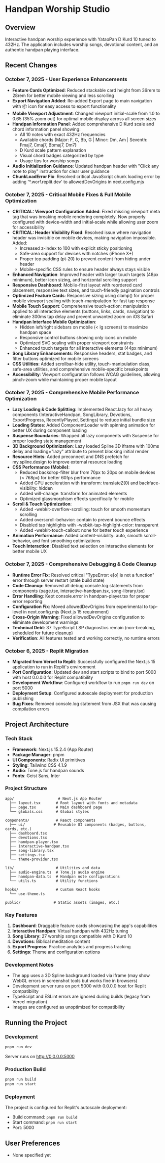 # Handpan Worship Studio

## Overview
Interactive handpan worship experience with YataoPan D Kurd 10 tuned to 432Hz. The application includes worship songs, devotional content, and an authentic handpan playing interface.

## Recent Changes

### October 7, 2025 - User Experience Enhancements
- **Feature Cards Optimized**: Reduced stackable card height from 36rem to 28rem for better mobile viewing and less scrolling
- **Export Navigation Added**: Re-added Export page to main navigation with 📦 icon for easy access to export functionality
- **Mobile Viewport Adjustment**: Changed viewport initial-scale from 1.0 to 0.65 (35% zoom out) for optimal mobile display across all screen sizes
- **Handpan Information Panel**: Added comprehensive D Kurd scale and chord information panel showing:
  - All 10 notes with exact 432Hz frequencies
  - Available chords (Major: F, C, Bb, G | Minor: Dm, Am | Seventh: Fmaj7, Cmaj7, Bbmaj7, Dm7)
  - D Kurd scale pattern explanation
  - Visual chord badges categorized by type
  - Usage tips for worship songs
- **Audio Initialization Guidance**: Updated handpan header with "Click any note to play" instruction for clear user guidance
- **ChunkLoadError Fix**: Resolved critical JavaScript chunk loading error by adding '*.worf.replit.dev' to allowedDevOrigins in next.config.mjs

### October 7, 2025 - Critical Mobile Fixes & Full Mobile Optimization
- **CRITICAL: Viewport Configuration Added**: Fixed missing viewport meta tag that was breaking mobile rendering completely. Now properly configured with device-width and initial-scale while allowing user zoom for accessibility
- **CRITICAL: Header Visibility Fixed**: Resolved issue where navigation header was invisible on mobile devices, making navigation impossible. Added:
  - Increased z-index to 100 with explicit sticky positioning
  - Safe-area support for devices with notches (iPhone X+)
  - Proper top padding (pt-20) to prevent content from hiding under header
  - Mobile-specific CSS rules to ensure header always stays visible
- **Enhanced Navigation**: Improved header with larger touch targets (48px minimum), better icon sizing, and horizontal scrolling support
- **Responsive Dashboard**: Mobile-first layout with reordered card placement, responsive text sizes, and touch-friendly pagination controls  
- **Optimized Feature Cards**: Responsive sizing using clamp() for proper mobile viewport scaling with touch-manipulation for fast tap response
- **Mobile Touch Support**: Comprehensive touch-action: manipulation applied to all interactive elements (buttons, links, cards, navigation) to eliminate 300ms tap delay and prevent unwanted zoom on iOS Safari
- **Handpan Interface Mobile Optimization**: 
  - Hidden left/right sidebars on mobile (< lg screens) to maximize handpan space
  - Responsive control buttons showing only icons on mobile
  - Optimized SVG scaling with proper viewport constraints
  - Enhanced touch targets for all interactive elements (44px minimum)
- **Song Library Enhancements**: Responsive headers, stat badges, and filter buttons optimized for mobile screens
- **CSS Utilities**: Added scrollbar-hide utility, touch-manipulation class, safe-area utilities, and comprehensive mobile-specific breakpoints
- **Accessibility**: Viewport configuration follows WCAG guidelines, allowing pinch-zoom while maintaining proper mobile layout

### October 7, 2025 - Comprehensive Mobile Performance Optimization
- **Lazy Loading & Code Splitting**: Implemented React.lazy for all heavy components (InteractiveHandpan, SongLibrary, Devotions, ExportProgress, RecentlyPlayed, Settings) to reduce initial bundle size
- **Loading States**: Added ComponentLoader with spinning animation for better UX during component loading
- **Suspense Boundaries**: Wrapped all lazy components with Suspense for proper loading state management
- **3D Background Optimization**: Lazy loaded Spline 3D iframe with 100ms delay and loading="lazy" attribute to prevent blocking initial render
- **Resource Hints**: Added preconnect and DNS prefetch for my.spline.design to improve external resource loading
- **CSS Performance (Mobile)**:
  - Reduced backdrop-filter blur from 70px to 20px on mobile devices (< 768px) for better 60fps performance
  - Added GPU acceleration with transform: translateZ(0) and backface-visibility: hidden
  - Added will-change: transform for animated elements
  - Optimized glassmorphism effects specifically for mobile
- **Scroll & Touch Optimization**:
  - Added -webkit-overflow-scrolling: touch for smooth momentum scrolling
  - Added overscroll-behavior: contain to prevent bounce effects
  - Disabled tap highlights with -webkit-tap-highlight-color: transparent
  - Added -webkit-touch-callout: none for better touch experience
- **Animation Performance**: Added content-visibility: auto, smooth scroll-behavior, and font smoothing optimizations
- **Touch Interaction**: Disabled text selection on interactive elements for better mobile UX

### October 7, 2025 - Comprehensive Debugging & Code Cleanup
- **Runtime Error Fix**: Resolved critical "TypeError: e[o] is not a function" error through server restart (stale build state)
- **Code Cleanup**: Removed all debug console.log statements from components (page.tsx, interactive-handpan.tsx, song-library.tsx)
- **Error Handling**: Kept console.error in handpan-player.tsx for proper error reporting
- **Configuration Fix**: Moved allowedDevOrigins from experimental to top-level in next.config.mjs (Next.js 15 requirement)
- **Cross-Origin Warning**: Fixed allowedDevOrigins configuration to eliminate development warnings
- **Technical Debt**: 37 TypeScript LSP diagnostics remain (non-breaking, scheduled for future cleanup)
- **Verification**: All features tested and working correctly, no runtime errors

### October 6, 2025 - Replit Migration
- **Migrated from Vercel to Replit**: Successfully configured the Next.js 15 application to run in Replit's environment
- **Port Configuration**: Updated dev and start scripts to bind to port 5000 with host 0.0.0.0 for Replit compatibility
- **Development Workflow**: Configured workflow to run `pnpm run dev` on port 5000
- **Deployment Setup**: Configured autoscale deployment for production publishing
- **Bug Fixes**: Removed console.log statement from JSX that was causing compilation errors

## Project Architecture

### Tech Stack
- **Framework**: Next.js 15.2.4 (App Router)
- **Package Manager**: pnpm
- **UI Components**: Radix UI primitives
- **Styling**: Tailwind CSS 4.1.9
- **Audio**: Tone.js for handpan sounds
- **Fonts**: Geist Sans, Inter

### Project Structure
```
app/                    # Next.js App Router
  ├── layout.tsx       # Root layout with fonts and metadata
  ├── page.tsx         # Main dashboard page
  └── globals.css      # Global styles

components/            # React components
  ├── ui/             # Reusable UI components (badges, buttons, cards, etc.)
  ├── dashboard.tsx
  ├── devotions.tsx
  ├── handpan-player.tsx
  ├── interactive-handpan.tsx
  ├── song-library.tsx
  ├── settings.tsx
  └── theme-provider.tsx

lib/                   # Utilities and data
  ├── audio-engine.ts  # Tone.js audio engine
  ├── handpan-data.ts  # Handpan note configurations
  └── utils.ts         # Utility functions

hooks/                 # Custom React hooks
  └── use-theme.ts

public/               # Static assets (images, etc.)
```

### Key Features
1. **Dashboard**: Draggable feature cards showcasing the app's capabilities
2. **Interactive Handpan**: Virtual handpan with 432Hz tuning
3. **Song Library**: 27 worship songs compatible with D Kurd 10
4. **Devotions**: Biblical meditation content
5. **Export Progress**: Practice analytics and progress tracking
6. **Settings**: Theme and configuration options

### Development Notes
- The app uses a 3D Spline background loaded via iframe (may show WebGL errors in screenshot tools but works fine in browsers)
- Development server runs on port 5000 with 0.0.0.0 host for Replit compatibility
- TypeScript and ESLint errors are ignored during builds (legacy from Vercel migration)
- Images are configured as unoptimized for compatibility

## Running the Project

### Development
```bash
pnpm run dev
```
Server runs on http://0.0.0.0:5000

### Production Build
```bash
pnpm run build
pnpm run start
```

### Deployment
The project is configured for Replit's autoscale deployment:
- Build command: `pnpm run build`
- Start command: `pnpm run start`
- Port: 5000

## User Preferences
- None specified yet
